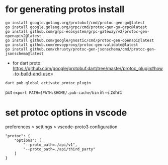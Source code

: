 # for generating protos install 
```
go install google.golang.org/protobuf/cmd/protoc-gen-go@latest 
go install google.golang.org/grpc/cmd/protoc-gen-go-grpc@latest 
go install github.com/grpc-ecosystem/grpc-gateway/v2/protoc-gen-openapiv2@latest 
go install github.com/google/gnostic/cmd/protoc-gen-openapi@latest 
go install github.com/envoyproxy/protoc-gen-validate@latest
go install github.com/chrusty/protoc-gen-jsonschema/cmd/protoc-gen-jsonschema@latest
```
* for dart proto:
https://github.com/google/protobuf.dart/tree/master/protoc_plugin#how-to-build-and-use=
```
dart pub global activate protoc_plugin
```
put `export PATH=$PATH:$HOME/.pub-cache/bin` in ~/.zshrc

 # set protoc options in vscode
 preferences > settings > vscode-proto3 configuration
```
"protoc": {
    "options": [
        "--proto_path=./api/v1",
        "--proto_path=./api/third_party"
    ]
}
```

